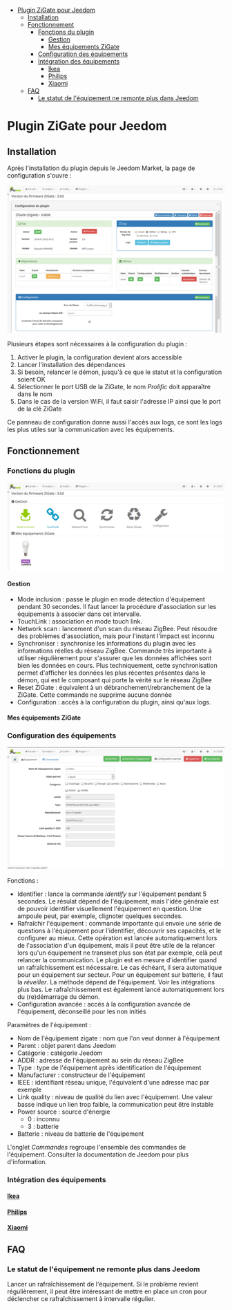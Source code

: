 - [Plugin ZiGate pour Jeedom](#plugin-zigate-pour-jeedom)
    - [Installation](#installation)
    - [Fonctionnement](#fonctionnement)
        - [Fonctions du plugin](#fonctions-du-plugin)
            - [Gestion](#gestion)
            - [Mes équipements ZiGate](#mes-équipements-zigate)
        - [Configuration des équipements](#configuration-des-équipements)
        - [Intégration des équipements](#intégration-des-équipements)
            - [Ikea](#ikea)
            - [Philips](#philips)
            - [Xiaomi](#xiaomi)
    - [FAQ](#faq)
        - [Le statut de l'équipement ne remonte plus dans Jeedom](#le-statut-de-léquipement-ne-remonte-plus-dans-jeedom)

# Plugin ZiGate pour Jeedom

## Installation

Après l'installation du plugin depuis le Jeedom Market, la page de configuration s'ouvre :

![Configuration du plugin](images/Configuration.png)

Plusieurs étapes sont nécessaires à la configuration du plugin :

1. Activer le plugin, la configuration devient alors accessible
1. Lancer l'installation des dépendances
1. Si besoin, relancer le démon, jusqu'à ce que le statut et la configuration soient OK
1. Sélectionner le port USB de la ZiGate, le nom *Prolific* doit apparaître dans le nom
1. Dans le cas de la version WiFi, il faut saisir l'adresse IP ainsi que le port de la clé ZiGate

Ce panneau de configuration donne aussi l'accès aux logs, ce sont les logs les plus utiles sur la communication avec les équipements.

## Fonctionnement

### Fonctions du plugin

![Plugin ZiGate](images/Plugin.png)

#### Gestion

* Mode inclusion : passe le plugin en mode détection d'équipement pendant 30 secondes. Il faut lancer la procédure d'association sur les équipements à associer dans cet intervalle.
* TouchLink : association en mode touch link.
* Network scan : lancement d'un scan du réseau ZigBee. Peut résoudre des problèmes d'association, mais pour l'instant l'impact est inconnu
* Synchroniser : synchronise les informations du plugin avec les informations réelles du réseau ZigBee. Commande très importante à utiliser régulièrement pour s'assurer que les données affichées sont bien les données en cours. Plus techniquement, cette synchronisation permet d'afficher les données les plus récentes présentes dans le démon, qui est le composant qui porte la vérité sur le réseau ZigBee
* Reset ZiGate : équivalent à un débranchement/rebranchement de la ZiGate. Cette commande ne supprime aucune donnée
* Configuration : accès à la configuration du plugin, ainsi qu'aux logs.

#### Mes équipements ZiGate

### Configuration des équipements

![Configuration de l'équipement](images/Equipement.png)

Fonctions :

* Identifier : lance la commande *identify* sur l'équipement pendant 5 secondes. Le résulat dépend de l'équipement, mais l'idée générale est de pouvoir identifier visuellement l'équipement en question. Une ampoule peut, par exemple, clignoter quelques secondes.
* Rafraîchir l'équipement : commande importante qui envoie une série de questions à l'équipement pour l'identifier, découvrir ses capacités, et le configurer au mieux. Cette opération est lancée automatiquement lors de l'association d'un équipement, mais il peut être utile de la relancer lors qu'un équipement ne transmet plus son état par exemple, celà peut relancer la communication. Le plugin est en mesure d'identifier quand un rafraîchissement est nécessaire. Le cas échéant, il sera automatique pour un équipement sur secteur. Pour un équipement sur batterie, il faut la *réveiller*. La méthode dépend de l'équipement. Voir les intégrations plus bas. Le rafraîchissement est également lancé automatiquement lors du (re)démarrage du démon.
* Configuration avancée : accès à la configuration avancée de l'équipement, déconseillé pour les non initiés

Paramètres de l'équipement :

* Nom de l'équipement zigate : nom que l'on veut donner à l'équipement
* Parent : objet parent dans Jeedom
* Catégorie : catégorie Jeedom
* ADDR : adresse de l'équipement au sein du réseau ZigBee
* Type : type de l'équipement après identification de l'équipement
* Manufacturer : constructeur de l'équipement
* IEEE : identifiant réseau unique, l'équivalent d'une adresse mac par exemple
* Link quality : niveau de qualité du lien avec l'équipement. Une valeur basse indique un lien trop faible, la communication peut être instable
* Power source : source d'énergie
   * 0 : inconnu
   * 3 : batterie
* Batterie : niveau de batterie de l'équipement

L'onglet *Commandes* regroupe l'ensemble des commandes de l'équipement. Consulter la documentation de Jeedom pour plus d'information.

### Intégration des équipements

#### [Ikea](Ikea.md)
#### [Philips](Philips.md)
#### [Xiaomi](Xiaomi.md)

## FAQ

### Le statut de l'équipement ne remonte plus dans Jeedom

Lancer un rafraîchissement de l'équipement. Si le problème revient régulièrement, il peut être intéressant de mettre en place un cron pour déclencher ce rafraîchissement à intervalle régulier.